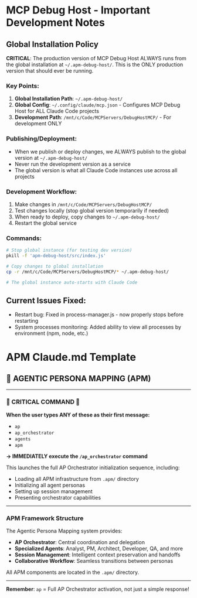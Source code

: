 # MCP Debug Host - Important Development Notes

## Global Installation Policy

**CRITICAL**: The production version of MCP Debug Host ALWAYS runs from the global installation at `~/.apm-debug-host/`. This is the ONLY production version that should ever be running.

### Key Points:
1. **Global Installation Path**: `~/.apm-debug-host/`
2. **Global Config**: `~/.config/claude/mcp.json` - Configures MCP Debug Host for ALL Claude Code projects
3. **Development Path**: `/mnt/c/Code/MCPServers/DebugHostMCP/` - For development ONLY

### Publishing/Deployment:
- When we publish or deploy changes, we ALWAYS publish to the global version at `~/.apm-debug-host/`
- Never run the development version as a service
- The global version is what all Claude Code instances use across all projects

### Development Workflow:
1. Make changes in `/mnt/c/Code/MCPServers/DebugHostMCP/`
2. Test changes locally (stop global version temporarily if needed)
3. When ready to deploy, copy changes to `~/.apm-debug-host/`
4. Restart the global service

### Commands:
```bash
# Stop global instance (for testing dev version)
pkill -f 'apm-debug-host/src/index.js'

# Copy changes to global installation
cp -r /mnt/c/Code/MCPServers/DebugHostMCP/* ~/.apm-debug-host/

# The global instance auto-starts with Claude Code
```

## Current Issues Fixed:
- Restart bug: Fixed in process-manager.js - now properly stops before restarting
- System processes monitoring: Added ability to view all processes by environment (npm, node, etc.)
# APM Claude.md Template

<BEGIN-APM-CLAUDE-MERGE>

## 🚀 AGENTIC PERSONA MAPPING (APM)

---

### 🔴 CRITICAL COMMAND 🔴

**When the user types ANY of these as their first message:**
- `ap`
- `ap_orchestrator`
- `agents`
- `apm`

**→ IMMEDIATELY execute the `/ap_orchestrator` command**

This launches the full AP Orchestrator initialization sequence, including:
- Loading all APM infrastructure from `.apm/` directory
- Initializing all agent personas
- Setting up session management
- Presenting orchestrator capabilities

---

### APM Framework Structure

The Agentic Persona Mapping system provides:
- **AP Orchestrator**: Central coordination and delegation
- **Specialized Agents**: Analyst, PM, Architect, Developer, QA, and more
- **Session Management**: Intelligent context preservation and handoffs
- **Collaborative Workflow**: Seamless transitions between personas

All APM components are located in the `.apm/` directory.

---

**Remember**: `ap` = Full AP Orchestrator activation, not just a simple response!

</END-APM-CLAUDE-MERGE>